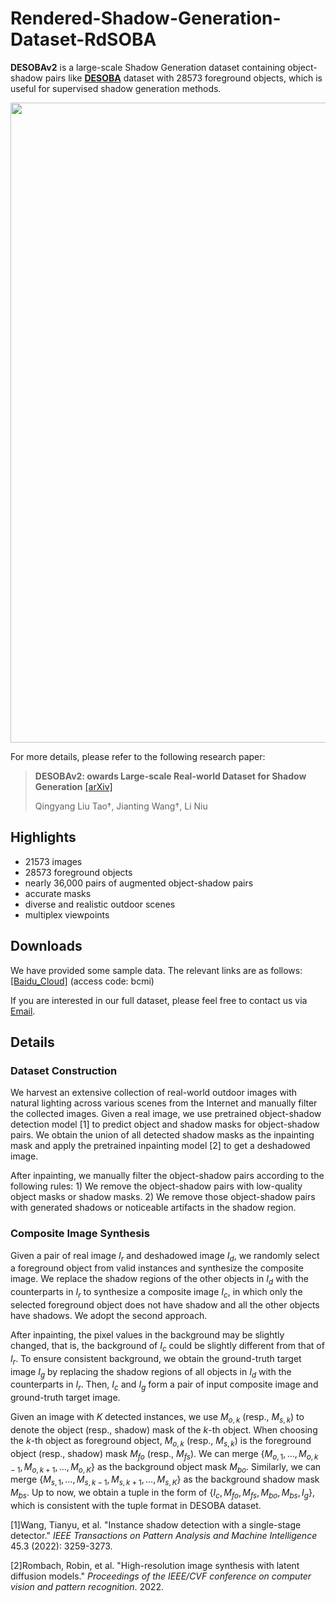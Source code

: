 # Rendered-Shadow-Generation-Dataset-RdSOBA

**DESOBAv2** is a large-scale Shadow Generation dataset containing object-shadow pairs like [**DESOBA**](https://github.com/bcmi/Object-Shadow-Generation-Dataset-DESOBA) dataset with 28573 foreground objects, which is useful for supervised shadow generation methods.

<img src='examples/example_dataset.png' align="center" width=1024>

For more details, please refer to the following research paper:

> **DESOBAv2: owards Large-scale Real-world Dataset for Shadow Generation**  [[arXiv]](https://arxiv.org/pdf/2308.09972)<br>
>
> Qingyang Liu Tao†, Jianting Wang†, Li Niu

## Highlights

- 21573 images
- 28573 foreground objects
- nearly 36,000 pairs of augmented object-shadow pairs
- accurate masks
- diverse and realistic outdoor scenes
- multiplex viewpoints

## Downloads
We have provided some sample data. The relevant links are as follows: [[Baidu_Cloud]](https://pan.baidu.com/s/1akR8josre7Q1znQHUCjOzg ) (access code: bcmi)

If you are interested in our full dataset, please feel free to contact us via [Email](narumimaria@sjtu.edu.cn).

## Details

### Dataset Construction
We harvest an extensive collection of real-world outdoor images with natural lighting across various scenes from the Internet and manually filter the collected images. Given a real image, we use pretrained object-shadow detection model [1] to predict object and shadow masks for object-shadow pairs. We obtain the union of all detected shadow masks as the inpainting mask and apply the pretrained inpainting model [2] to get a deshadowed image.

After inpainting, we manually filter the object-shadow pairs according to the following rules: 1) We remove the object-shadow pairs with low-quality object masks or shadow masks. 2) We remove those object-shadow pairs with generated shadows or noticeable artifacts in the shadow region.

### Composite Image Synthesis
Given a pair of real image $I_r$ and deshadowed image $I_d$, we randomly select a foreground object from valid instances and synthesize the composite image. We replace the shadow regions of the other objects in $I_d$ with the counterparts in $I_r$ to synthesize a composite image $I_c$, in which only the selected foreground object does not have shadow and all the other objects have shadows. We adopt the second approach. 

After inpainting, the pixel values in the background may be slightly changed, that is, the background of  $I_c$ could be slightly different from that of $I_r$. To ensure consistent background, we obtain the ground-truth target image $I_g$  by replacing the shadow regions of all objects in $I_d$ with the counterparts in $I_r$. Then, $I_c$ and $I_g$ form a pair of input composite image and ground-truth target image.

Given an image with $K$ detected instances, we use $M_{o,k}$ (resp., $M_{s,k}$) to denote the object (resp., shadow) mask of the $k$-th object. When choosing the $k$-th object as foreground object,  $M_{o,k}$ (resp., $M_{s,k}$) is 
the foreground object (resp., shadow) mask $M_{fo}$ (resp., $M_{fs}$). We can merge $\{M_{o,1}, \ldots, M_{o,k-1}, M_{o,k+1}, \ldots, M_{o,K}\}$ as the background object mask $M_{bo}$. Similarly,  we can merge $\{M_{s,1}, \ldots, M_{s,k-1}, M_{s,k+1}, \ldots, M_{s,K}\}$ as the background shadow mask $M_{bs}$. Up to now, we obtain a tuple in the form of $\{I_c,M_{fo},M_{fs},M_{bo},M_{bs},I_g\}$, which is consistent with the tuple format in DESOBA dataset.



[1]Wang, Tianyu, et al. "Instance shadow detection with a single-stage detector." *IEEE Transactions on Pattern Analysis and Machine Intelligence* 45.3 (2022): 3259-3273.

[2]Rombach, Robin, et al. "High-resolution image synthesis with latent diffusion models." *Proceedings of the IEEE/CVF conference on computer vision and pattern recognition*. 2022.
